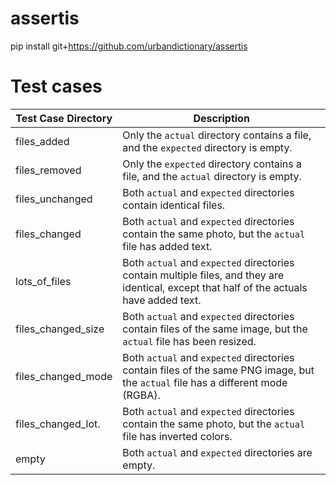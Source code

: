 # assertis

pip install git+https://github.com/urbandictionary/assertis

# Test cases

| Test Case Directory            | Description                                                                                   |
|--------------------------------|-----------------------------------------------------------------------------------------------|
| files_added                    | Only the `actual` directory contains a file, and the `expected` directory is empty.           |
| files_removed                  | Only the `expected` directory contains a file, and the `actual` directory is empty.           |
| files_unchanged                | Both `actual` and `expected` directories contain identical files.                             |
| files_changed                  | Both `actual` and `expected` directories contain the same photo, but the `actual` file has added text. |
| lots_of_files                  | Both `actual` and `expected` directories contain multiple files, and they are identical, except that half of the actuals have added text. |
| files_changed_size             | Both `actual` and `expected` directories contain files of the same image, but the `actual` file has been resized. |
| files_changed_mode             | Both `actual` and `expected` directories contain files of the same PNG image, but the `actual` file has a different mode (RGBA). |
| files_changed_lot.             | Both `actual` and `expected` directories contain the same photo, but the `actual` file has inverted colors. |
| empty                          | Both `actual` and `expected` directories are empty.                                           |
